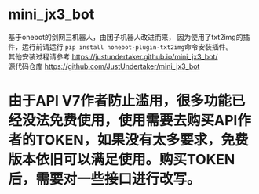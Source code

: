 # mini_jx3_bot
基于onebot的剑网三机器人，由团子机器人改进而来，
因为使用了txt2img的插件，运行前请运行 ``` pip install nonebot-plugin-txt2img ```命令安装插件。\
其他安装过程请参考 https://justundertaker.github.io/mini_jx3_bot/ \
源代码仓库 https://github.com/JustUndertaker/mini_jx3_bot 
# 由于API V7作者防止滥用，很多功能已经没法免费使用，使用需要去购买API作者的TOKEN，如果没有太多要求，免费版本依旧可以满足使用。购买TOKEN后，需要对一些接口进行改写。
